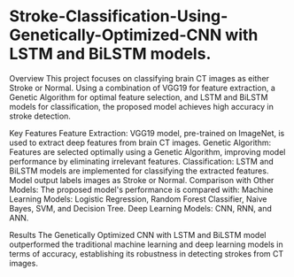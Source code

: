 # Stroke-Classification-Using-Genetically-Optimized-CNN with LSTM and BiLSTM models.


Overview
This project focuses on classifying brain CT images as either Stroke or Normal. Using a combination of VGG19 for feature extraction, a Genetic Algorithm for optimal feature selection, and LSTM and BiLSTM models for classification, the proposed model achieves high accuracy in stroke detection.


Key Features
Feature Extraction: VGG19 model, pre-trained on ImageNet, is used to extract deep features from brain CT images.
Genetic Algorithm: Features are selected optimally using a Genetic Algorithm, improving model performance by eliminating irrelevant features.
Classification:
LSTM and BiLSTM models are implemented for classifying the extracted features.
Model output labels images as Stroke or Normal.
Comparison with Other Models: The proposed model's performance is compared with:
Machine Learning Models: Logistic Regression, Random Forest Classifier, Naive Bayes, SVM, and Decision Tree.
Deep Learning Models: CNN, RNN, and ANN.

Results
The Genetically Optimized CNN with LSTM and BiLSTM model outperformed the traditional machine learning and deep learning models in terms of accuracy, establishing its robustness in detecting strokes from CT images.
